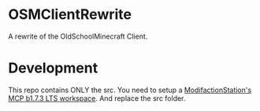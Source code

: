 # OSMClientRewrite
A rewrite of the OldSchoolMinecraft Client.

# Development
This repo contains ONLY the src. You need to setup a [ModifactionStation's MCP b1.7.3 LTS workspace](https://github.com/ModificationStation/1.7.3-LTS). And replace the src folder.
